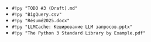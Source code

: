 - `#!py "TODO #3 (Draft).md"`
- `#!py "BigQuery.csv"`
- `#!py "Résumé2025.docx"`
- `#!py "LLMCache: Кеширование LLM запросов.pptx"`
- `#!py "The Python 3 Standard Library by Example.pdf"`
